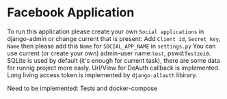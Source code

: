 # Facebook Application

To run this application please create your own `Social applications` in django-admin or change current that is present:
Add `Client id`, `Secret key`, `Name` then please add this `Name` for `SOCIAL_APP_NAME` in `settings.py`
You can use current (or create your own) admin-user name:`test`, pswd:`Testzei0`. 
SQLite is used by default (it's enough for current task), there are some data for runnig project more easly.
Url/View for DeAuth callback is implemented. Long living access token is implemented by `django-allauth` libirary.

Need to be implemented: Tests and docker-compose